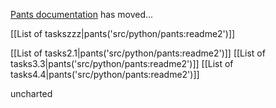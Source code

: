 [Pants documentation](http://pantsbuild.github.io/) has moved...

[[List of taskszzz|pants('src/python/pants:readme2')]]

[[List of tasks2.1|pants('src/python/pants:readme2')]]
[[List of tasks3.3|pants('src/python/pants:readme2')]]
[[List of tasks4.4|pants('src/python/pants:readme2')]]

uncharted

